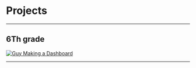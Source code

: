 # Projects

---


## 6Th grade
[![Guy Making a Dashboard](https://github.com/Angelo-Morris/angelomorris.github.io/blob/master/images/mechanical-engineering.jpg)](pages/6th-grade)


---
<!---

## Cloud Engineering
[![Cloud Engineering Guy](https://raw.githubusercontent.com/gregorywmorris/gregorywmorris.github.io/master/images/data-engineering-guy.jpg)](pages/7th-grade)


---
## Product Management
[![Product Management People](https://raw.githubusercontent.com/gregorywmorris/gregorywmorris.github.io/master/images/product-management-people.jpg)](pages/8th-grade)


---
<br/>


---
<p style="font-size:11px">Page template forked from <a href="https://github.com/evanca/quick-portfolio">evanca</a></p>
<!-- Remove above link if you don't want to attibute -->

